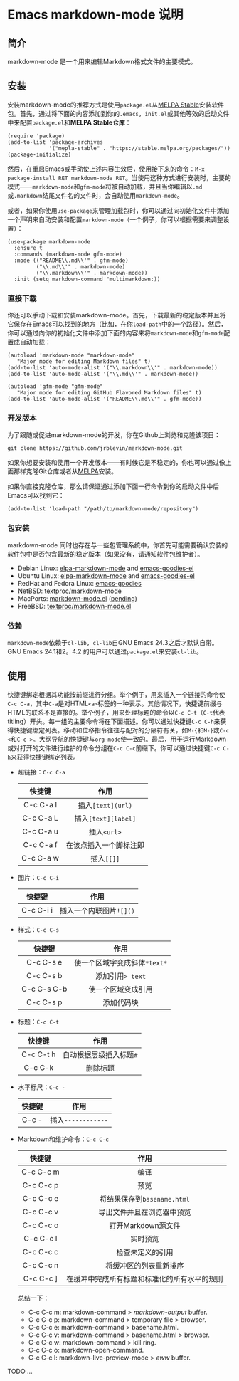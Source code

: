 # Emacs markdown-mode 说明
## 简介
markdown-mode 是一个用来编辑Markdown格式文件的主要模式。

## 安装
安装markdown-mode的推荐方式是使用`package.el`从[MELPA Stable](https://stable.melpa.org/#/markdown-mode)安装软件包。首先，通过将下面的内容添加到你的`.emacs`，`init.el`或其他等效的启动文件中来配置`package.el`和**MELPA Stable仓库**：
```[lisp]
(require 'package)
(add-to-list 'package-archives
             '("mepla-stable" . "https://stable.melpa.org/packages/"))
(package-initialize)
```

然后，在重启Emacs或手动使上述内容生效后，使用接下来的命令：`M-x package-install RET markdown-mode RET`。当使用这种方式进行安装时，主要的模式——`markdown-mode`和`gfm-mode`将被自动加载，并且当你编辑以`.md`或`.markdown`结尾文件名的文件时，会自动使用`markdown-mode`。

或者，如果你使用`use-package`来管理加载包时，你可以通过向初始化文件中添加一个声明来自动安装和配置`markdown-mode`（一个例子，你可以根据需要来调整设置）：
```[lisp]
(use-package markdown-mode
  :ensure t
  :commands (markdown-mode gfm-mode)
  :mode (("README\\.md\\'" . gfm-mode)
         ("\\.md\\'" . markdown-mode)
         ("\\.markdown\\'" . markdown-mode))
  :init (setq markdown-command "multimarkdown:))
```

### 直接下载

你还可以手动下载和安装markdown-mode。首先，下载最新的稳定版本并且将它保存在Emacs可以找到的地方（比如，在你`load-path`中的一个路径）。然后，你可以通过向你的初始化文件中添加下面的内容来将`markdown-mode`和`gfm-mode`配置成自动加载：
```[lisp]
(autoload 'markdown-mode "markdown-mode"
   "Major mode for editing Markdown files" t)
(add-to-list 'auto-mode-alist '("\\.markdown\\'" . markdown-mode))
(add-to-list 'auto-mode-alist '("\\.md\\'" . markdown-mode))

(autoload 'gfm-mode "gfm-mode"
   "Major mode for editing GitHub Flavored Markdown files" t)
(add-to-list 'auto-mode-alist '("README\\.md\\'" . gfm-mode))
```

### 开发版本

为了跟随或促进markdown-mode的开发，你在Github上浏览和克隆该项目：
```[shell]
git clone https://github.com/jrblevin/markdown-mode.git
```

如果你想要安装和使用一个开发版本——有时候它是不稳定的，你也可以通过像上面那样克隆Git仓库或者从[MELPA](https://melpa.org/#/markdown-mode)安装。

如果你直接克隆仓库，那么请保证通过添加下面一行命令到你的启动文件中后Emacs可以找到它：
```[lisp]
(add-to-list 'load-path "/path/to/markdown-mode/repository")
```

### 包安装
markdown-mode 同时也存在与一些包管理系统中，你首先可能需要确认安装的软件包中是否包含最新的稳定版本（如果没有，请通知软件包维护者）。

- Debian Linux: [elpa-markdown-mode](https://packages.debian.org/sid/lisp/elpa-markdown-mode) and [emacs-goodies-el](http://packages.debian.org/emacs-goodies-el)
- Ubuntu Linux: [elpa-markdown-mode](http://packages.ubuntu.com/search?keywords=elpa-markdown-mode) and [emacs-goodies-el](http://packages.ubuntu.com/search?keywords=emacs-goodies-el)
- RedHat and Fedora Linux: [emacs-goodies](https://apps.fedoraproject.org/packages/emacs-goodies)
- NetBSD: [textproc/markdown-mode](http://pkgsrc.se/textproc/markdown-mode)
- MacPorts: [markdown-mode.el](https://trac.macports.org/browser/trunk/dports/editors/markdown-mode.el/Portfile) ([pending](http://trac.macports.org/ticket/35716))
- FreeBSD: [textproc/markdown-mode.el](http://svnweb.freebsd.org/ports/head/textproc/markdown-mode.el)

### 依赖
`markdown-mode`依赖于`cl-lib`，`cl-lib`自GNU Emacs 24.3之后才默认自带。GNU Emacs 24.1和2。4.2 的用户可以通过`package.el`来安装`cl-lib`。

## 使用
快捷键绑定根据其功能按前缀进行分组。举个例子，用来插入一个链接的命令使`C-c C-a`，其中`C-a`是对HTML`<a>`标签的一种表示。其他情况下，快捷键前缀与HTML的联系不是直接的。举个例子，用来处理标题的命令以`C-c C-t`（`C-t`代表titling）开头。每一组的主要命令将在下面描述。你可以通过快捷键`C-c C-h`来获得快捷键绑定列表。移动和位移指令往往与配对的分隔符有关，如`M-{`和`M-}`或`C-c <`和`C-c >`。大纲导航的快捷键与`org-mode`使一致的。最后，用于运行Markdown或对打开的文件进行维护的命令分组在`C-c C-c`前缀下。你可以通过快捷键`C-c C-h`来获得快捷键绑定列表。

- 超链接：`C-c C-a`

    |快捷键|作用|
    |:---:|:---:|
    |C-c C-a l|插入`[text](url)`|
    |C-c C-a L|插入`[text][label]`|
    |C-c C-a u|插入`<url>`|
    |C-c C-a f|在该点插入一个脚标注即|
    |C-c C-a w|插入`[[]]`|

- 图片：`C-c C-i`

    |快捷键|作用|
    |:---:|:---:|
    |C-c C-i i|插入一个内联图片`![]()`|
    
- 样式：`C-c C-s`

    |快捷键|作用|
    |:---:|:---:|
    |C-c C-s e|使一个区域字变成斜体`*text*`|
    |C-c C-s b|添加引用`> text`|
    |C-c C-s C-b|使一个区域变成引用|
    |C-c C-s p|添加代码块|

- 标题：`C-c C-t`

    |快捷键|作用|
    |:---:|:---:|
    |C-c C-t h|自动根据层级插入标题`#`|
    |C-c C-k|删除标题|
    
- 水平标尺：`C-c -`

    |快捷键|作用|
    |:---:|:---:|
    |C-c -|插入`------------`|
    
- Markdown和维护命令：`C-c C-c`

    |快捷键|作用|
    |:---:|:---:|
    |C-c C-c m|编译|
    |C-c C-c p|预览|
    |C-c C-c e|将结果保存到`basename.html`|
    |C-c C-c v|导出文件并且在浏览器中预览|
    |C-c C-c o|打开Markdown源文件|
    |C-c C-c l|实时预览|
    |C-c C-c c|检查未定义的引用|
    |C-c C-c n|将缓冲区的列表重新排序|
    |C-c C-c ]|在缓冲中完成所有标题和标准化的所有水平的规则|

    总结一下：
    - C-c C-c m: markdown-command > *markdown-output* buffer.
    - C-c C-c p: markdown-command > temporary file > browser.
    - C-c C-c e: markdown-command > basename.html.
    - C-c C-c v: markdown-command > basename.html > browser.
    - C-c C-c w: markdown-command > kill ring.
    - C-c C-c o: markdown-open-command.
    - C-c C-c l: markdown-live-preview-mode > *eww* buffer.

TODO ...
